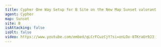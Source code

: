 ```yaml
---
title: Cypher One Way Setup for B Site on the New Map Sunset valorant
agent: Cypher
map: Sunset
site: B
isAttacking: false
isUlt: false
video: https://www.youtube.com/embed/qLCrFCuzCjY?si=onLOx-8TKraUr9J3
---
```

